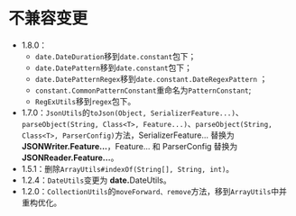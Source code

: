# 不兼容变更

* 1.8.0：
  * `date.DateDuration`移到`date.constant`包下；
  * `date.DatePattern`移到`date.constant`包下；
  * `date.DatePatternRegex`移到`date.constant.DateRegexPattern` ；
  * `constant.CommonPatternConstant`重命名为`PatternConstant`;
  * `RegExUtils`移到`regex`包下。
* 1.7.0：`JsonUtils`的`toJson(Object, SerializerFeature...)`、`parseObject(String, Class<T>, Feature...)`、`parseObject(String, Class<T>, ParserConfig)`方法，SerializerFeature... 替换为 **JSONWriter.Feature...**，Feature... 和 ParserConfig 替换为 **JSONReader.Feature...**。
* 1.5.1：删除`ArrayUtils#indexOf(String[], String, int)`。
* 1.2.4：`DateUtils`变更为 <b>date.</b>DateUtils。
* 1.2.0：`CollectionUtils`的`moveForward、remove`方法，移到`ArrayUtils`中并重构优化。
